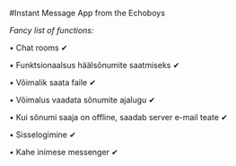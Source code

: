 #Instant Message App from the Echoboys

*Fancy list of functions:*  

• Chat rooms ✔

• Funktsionaalsus häälsõnumite saatmiseks  ✔

• Võimalik saata faile  ✔

• Võimalus vaadata sõnumite ajalugu ✔

• Kui sõnumi saaja on offline, saadab server e-mail teate ✔

• Sisselogimine ✔

• Kahe inimese messenger ✔
